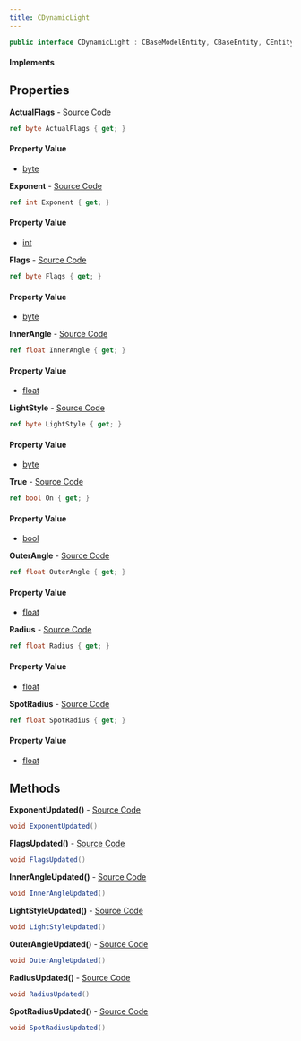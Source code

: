 ```yaml
---
title: CDynamicLight
---
```


```csharp
public interface CDynamicLight : CBaseModelEntity, CBaseEntity, CEntityInstance, ISchemaClass<CEntityInstance>, ISchemaClass<CBaseEntity>, ISchemaClass<CBaseModelEntity>, ISchemaClass<CDynamicLight>, ISchemaField, ISchemaClass, INativeHandle
```

#### Implements

## Properties

**ActualFlags** - [Source Code](https://github.com/swiftly-solution/swiftlys2/blob/master/managed/src/SwiftlyS2.Generated/Schemas/Interfaces/CDynamicLight.cs#L16)

```csharp
ref byte ActualFlags { get; }
```

#### Property Value

- [byte](https://learn.microsoft.com/dotnet/api/system.byte)

**Exponent** - [Source Code](https://github.com/swiftly-solution/swiftlys2/blob/master/managed/src/SwiftlyS2.Generated/Schemas/Interfaces/CDynamicLight.cs#L26)

```csharp
ref int Exponent { get; }
```

#### Property Value

- [int](https://learn.microsoft.com/dotnet/api/system.int32)

**Flags** - [Source Code](https://github.com/swiftly-solution/swiftlys2/blob/master/managed/src/SwiftlyS2.Generated/Schemas/Interfaces/CDynamicLight.cs#L18)

```csharp
ref byte Flags { get; }
```

#### Property Value

- [byte](https://learn.microsoft.com/dotnet/api/system.byte)

**InnerAngle** - [Source Code](https://github.com/swiftly-solution/swiftlys2/blob/master/managed/src/SwiftlyS2.Generated/Schemas/Interfaces/CDynamicLight.cs#L28)

```csharp
ref float InnerAngle { get; }
```

#### Property Value

- [float](https://learn.microsoft.com/dotnet/api/system.single)

**LightStyle** - [Source Code](https://github.com/swiftly-solution/swiftlys2/blob/master/managed/src/SwiftlyS2.Generated/Schemas/Interfaces/CDynamicLight.cs#L20)

```csharp
ref byte LightStyle { get; }
```

#### Property Value

- [byte](https://learn.microsoft.com/dotnet/api/system.byte)

**True** - [Source Code](https://github.com/swiftly-solution/swiftlys2/blob/master/managed/src/SwiftlyS2.Generated/Schemas/Interfaces/CDynamicLight.cs#L22)

```csharp
ref bool On { get; }
```

#### Property Value

- [bool](https://learn.microsoft.com/dotnet/api/system.boolean)

**OuterAngle** - [Source Code](https://github.com/swiftly-solution/swiftlys2/blob/master/managed/src/SwiftlyS2.Generated/Schemas/Interfaces/CDynamicLight.cs#L30)

```csharp
ref float OuterAngle { get; }
```

#### Property Value

- [float](https://learn.microsoft.com/dotnet/api/system.single)

**Radius** - [Source Code](https://github.com/swiftly-solution/swiftlys2/blob/master/managed/src/SwiftlyS2.Generated/Schemas/Interfaces/CDynamicLight.cs#L24)

```csharp
ref float Radius { get; }
```

#### Property Value

- [float](https://learn.microsoft.com/dotnet/api/system.single)

**SpotRadius** - [Source Code](https://github.com/swiftly-solution/swiftlys2/blob/master/managed/src/SwiftlyS2.Generated/Schemas/Interfaces/CDynamicLight.cs#L32)

```csharp
ref float SpotRadius { get; }
```

#### Property Value

- [float](https://learn.microsoft.com/dotnet/api/system.single)

## Methods

**ExponentUpdated()** - [Source Code](https://github.com/swiftly-solution/swiftlys2/blob/master/managed/src/SwiftlyS2.Generated/Schemas/Interfaces/CDynamicLight.cs#L37)

```csharp
void ExponentUpdated()
```

**FlagsUpdated()** - [Source Code](https://github.com/swiftly-solution/swiftlys2/blob/master/managed/src/SwiftlyS2.Generated/Schemas/Interfaces/CDynamicLight.cs#L34)

```csharp
void FlagsUpdated()
```

**InnerAngleUpdated()** - [Source Code](https://github.com/swiftly-solution/swiftlys2/blob/master/managed/src/SwiftlyS2.Generated/Schemas/Interfaces/CDynamicLight.cs#L38)

```csharp
void InnerAngleUpdated()
```

**LightStyleUpdated()** - [Source Code](https://github.com/swiftly-solution/swiftlys2/blob/master/managed/src/SwiftlyS2.Generated/Schemas/Interfaces/CDynamicLight.cs#L35)

```csharp
void LightStyleUpdated()
```

**OuterAngleUpdated()** - [Source Code](https://github.com/swiftly-solution/swiftlys2/blob/master/managed/src/SwiftlyS2.Generated/Schemas/Interfaces/CDynamicLight.cs#L39)

```csharp
void OuterAngleUpdated()
```

**RadiusUpdated()** - [Source Code](https://github.com/swiftly-solution/swiftlys2/blob/master/managed/src/SwiftlyS2.Generated/Schemas/Interfaces/CDynamicLight.cs#L36)

```csharp
void RadiusUpdated()
```

**SpotRadiusUpdated()** - [Source Code](https://github.com/swiftly-solution/swiftlys2/blob/master/managed/src/SwiftlyS2.Generated/Schemas/Interfaces/CDynamicLight.cs#L40)

```csharp
void SpotRadiusUpdated()
```

